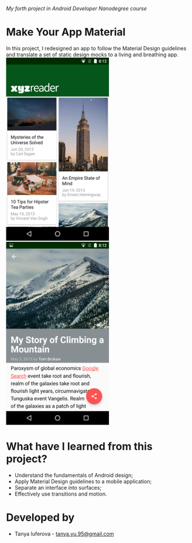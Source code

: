 _My forth project in Android Developer Nanodegree course_
# Make Your App Material
In this project, I redesigned an app to follow the Material Design guidelines and translate a set of static design mocks to a living and breathing app.
<img src="https://github.com/TanyaYu/MakeYourAppMaterial/blob/master/screenshots/main.png" height="500"> <img src="https://github.com/TanyaYu/MakeYourAppMaterial/blob/master/screenshots/details.png" height="500"> 

# What have I learned from this project?
- Understand the fundamentals of Android design;
- Apply Material Design guidelines to a mobile application;
- Separate an interface into surfaces;
- Effectively use transitions and motion.

# Developed by
- Tanya Iuferova - tanya.yu.95@gmail.com
